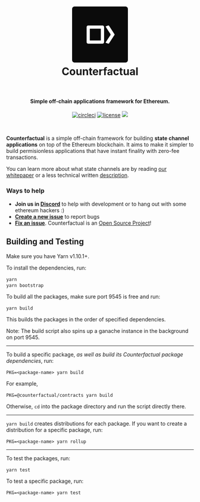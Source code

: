<h1 align="center">
  <br>
  <a href="https://counterfactual.com"><img src="./counterfactual_logo.svg" alt="Counterfactual" width="150"></a>
  <br>
  Counterfactual
  <br>
  <br>
</h1>

<h4 align="center">Simple off-chain applications framework for Ethereum.</h4>

<p align="center">
  <a href="https://circleci.com/gh/counterfactual/monorepo"><img src="https://circleci.com/gh/counterfactual/monorepo.svg?style=shield&circle-token=adc9e1576b770585a350141b2a90fc3d68bc048c" alt="circleci"></a>
  <a href="./LICENSE.md"><img src="https://img.shields.io/badge/license-MIT-blue.svg" alt="license"></a>
  <a href="https://solidity.readthedocs.io/en/develop/index.html"><img src="https://img.shields.io/badge/SOLIDITY-0.4.24-orange.svg" /></a>
</p>
<br>

**Counterfactual** is a simple off-chain framework for building **state channel applications** on top of the Ethereum blockchain. It aims to make it simpler to build permisionless applications that have instant finality with zero-fee transactions.

You can learn more about what state channels are by reading [our whitepaper](https://counterfactual.com/statechannels) or a less technical written [description](https://medium.com/l4-media/making-sense-of-ethereums-layer-2-scaling-solutions-state-channels-plasma-and-truebit-22cb40dcc2f4).

### Ways to help

- **Join us in [Discord][counterfactual-discord-url]** to help
  with development or to hang out with some ethereum hackers :)
- **[Create a new issue](https://github.com/counterfactual/monorepo/issues/new)** to report bugs
- **[Fix an issue](https://github.com/counterfactual/counterfactual/issues?state=open)**. Counterfactual
  is an [Open Source Project](CONTRIBUTING.md)!


## Building and Testing

Make sure you have Yarn v1.10.1+.

To install the dependencies, run:

```shell
yarn
yarn bootstrap
```

To build all the packages, make sure port 9545 is free and run:

```shell
yarn build
```

This builds the packages in the order of specified dependencies.

Note: The build script also spins up a ganache instance in the background on port 9545.

---

To build a specific package, _as well as build its Counterfactual package dependencies_, run:

```shell
PKG=<package-name> yarn build
```

For example,

```shell
PKG=@counterfactual/contracts yarn build
```

Otherwise, `cd` into the package directory and run the script directly there.

---

`yarn build` creates distributions for each package. If you want to create a distribution for a specific package, run:

```shell
PKG=<package-name> yarn rollup
```

---

To test the packages, run:

```shell
yarn test
```

To test a specific package, run:

```shell
PKG=<package-name> yarn test
```

[counterfactual-discord-url]: https://discord.gg/VcTn7fh
